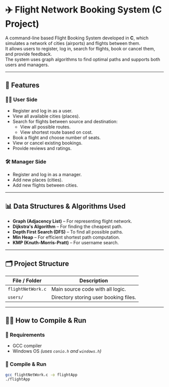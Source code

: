 # ✈️ Flight Network Booking System (C Project)

A command-line based Flight Booking System developed in **C**, which simulates a network of cities (airports) and flights between them.  
It allows users to register, log in, search for flights, book or cancel them, and provide feedback.  
The system uses graph algorithms to find optimal paths and supports both users and managers.

---

## 📌 Features

### 🧑‍💼 User Side
- Register and log in as a user.
- View all available cities (places).
- Search for flights between source and destination:
  - View all possible routes.
  - View shortest route based on cost.
- Book a flight and choose number of seats.
- View or cancel existing bookings.
- Provide reviews and ratings.

### 🛠️ Manager Side
- Register and log in as a manager.
- Add new places (cities).
- Add new flights between cities.

---

## 📊 Data Structures & Algorithms Used

- **Graph (Adjacency List)** – For representing flight network.
- **Dijkstra's Algorithm** – For finding the cheapest path.
- **Depth First Search (DFS)** – To find all possible paths.
- **Min Heap** – For efficient shortest path computation.
- **KMP (Knuth-Morris-Pratt)** – For username search.

---

## 🗂️ Project Structure

| File / Folder       | Description                              |
|---------------------|------------------------------------------|
| `flightNetWork.c`   | Main source code with all logic.         |
| `users/`            | Directory storing user booking files.    |

---

## 🧑‍💻 How to Compile & Run

### 🔧 Requirements
- GCC compiler
- Windows OS *(uses `conio.h` and `windows.h`)*

### 🔨 Compile & Run
```bash
gcc flightNetWork.c -o flightApp
./flightApp
